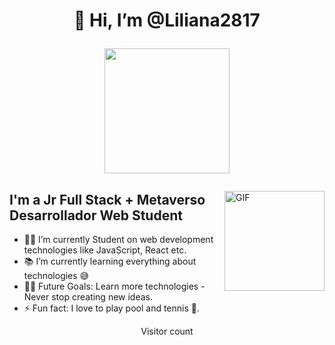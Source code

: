 <h1 align="center"> <b>👋 Hi, I’m @Liliana2817 
  
<img src="https://github.com/Liliana2817/Liliana2817/assets/126781409/f623a41b-a26d-4f7f-aad1-875818429acf" align="center" width="200"> </h1></b>

<img align="right" alt="GIF" height="160px" src="https://media.giphy.com/media/du3J3cXyzhj75IOgvA/giphy.gif" />

## I'm a Jr Full Stack + Metaverso Desarrollador Web Student  

- 👨‍💻 I’m currently Student on web development technologies like JavaScript, React etc.
- 📚 I’m currently learning everything about  technologies 😅
- 💪🏼 Future Goals: Learn more technologies - Never stop creating new ideas.
- ⚡ Fun fact: I love to play pool and tennis 🎱.

<p align="center"> 
  <div align="center">Visitor count</div>
  <div align="center">  
    <img src="https://profile-counter.README.me/Liliana2817/count.svg)>           
  </div> 
</p>
---
- 👀 I’m interested in ...
- 🌱 I’m currently learning ...
- 💞️ I’m looking to collaborate on ...
- 📫 How to reach me ...
- <!---
Liliana2817/Liliana2817 is a ✨ special ✨ repository because its `README.md` (this file) appears on your GitHub profile.    
You can click the Preview link to take a look at your    changes.
---> 

